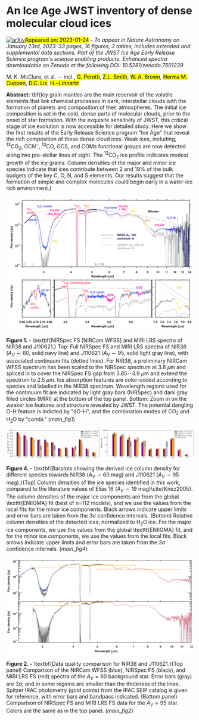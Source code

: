 <div class="macros" style="visibility:hidden;">
$\newcommand{\ensuremath}{}$
$\newcommand{\xspace}{}$
$\newcommand{\object}[1]{\texttt{#1}}$
$\newcommand{\farcs}{{.}''}$
$\newcommand{\farcm}{{.}'}$
$\newcommand{\arcsec}{''}$
$\newcommand{\arcmin}{'}$
$\newcommand{\ion}[2]{#1#2}$
$\newcommand{\textsc}[1]{\textrm{#1}}$
$\newcommand{\hl}[1]{\textrm{#1}}$
$\newcommand{\bibinfo}[2]{#2}$
$\newcommand{\eprint}[2][]{\url{#2}}$
$\newcommand{\tablenotes}$
$\newcommand{\cmark}{\textcolor{green}{\ding{51}}}$
$\newcommand{\xmark}{\textcolor{red}{\ding{55}}}$
$\newcommand{\ED}[1]{{\color{blue!50}\;ED: #1}}$
$\newcommand{\arraystretch}{1.3}$
$\newcommand{\arraystretch}{1.0}$
$\newcommand{\}{url}$
$\newcommand{\urlprefix}{URL }$
$\newcommand{\doiprefix}{DOI: }$</div>

<div class="macros" style="visibility:hidden;">
$\newcommand{$\ensuremath$}{}$
$\newcommand{$\xspace$}{}$
$\newcommand{$\object$}[1]{\texttt{#1}}$
$\newcommand{$\farcs$}{{.}''}$
$\newcommand{$\farcm$}{{.}'}$
$\newcommand{$\arcsec$}{''}$
$\newcommand{$\arcmin$}{'}$
$\newcommand{$\ion$}[2]{#1#2}$
$\newcommand{$\textsc$}[1]{\textrm{#1}}$
$\newcommand{$\hl$}[1]{\textrm{#1}}$
$\newcommand{$\bibinfo$}[2]{#2}$
$\newcommand{$\eprint$}[2][]{\url{#2}}$
$\newcommand{$\tablenotes$}$
$\newcommand{$\cmark$}{\textcolor{green}{\ding{51}}}$
$\newcommand{$\xmark$}{\textcolor{red}{\ding{55}}}$
$\newcommand{$\ED$}[1]{{\color{blue!50}\;ED: #1}}$
$\newcommand{$\arraystretch$}{1.3}$
$\newcommand{$\arraystretch$}{1.0}$
$\newcommand{\}{url}$
$\newcommand{$\urlprefix$}{URL }$
$\newcommand{$\doiprefix$}{DOI: }$</div>



<div id="title">

# An Ice Age JWST inventory of dense molecular cloud ices

</div>
<div id="comments">

[![arXiv](https://img.shields.io/badge/arXiv-2301.09140-b31b1b.svg)](https://arxiv.org/abs/2301.09140)<mark>Appeared on: 2023-01-24</mark> - _To appear in Nature Astronomy on January 23rd, 2023. 33 pages, 16 figures, 3 tables; includes extended and supplemental data sections. Part of the JWST Ice Age Early Release Science program's science enabling products. Enhanced spectra downloadable on Zenodo at the following DOI: 10.5281/zenodo.7501239_

</div>
<div id="authors">

M. K. McClure, et al. -- incl., <mark>G. Perotti</mark>, <mark>Z.L. Smith</mark>, <mark>W. A. Brown</mark>, <mark>Herma M. Cuppen</mark>, <mark>D.C. Lis</mark>, <mark>H.~Linnartz</mark>

</div>
<div id="abstract">

**Abstract:** \bf{Icy grain mantles are the main reservoir of the volatile elements that link chemical processes in dark, interstellar clouds with the formation of planets and composition of their atmospheres. The initial ice composition is set in the cold, dense parts of molecular clouds, prior to the onset of star formation. With the exquisite sensitivity of JWST, this critical stage of ice evolution is now accessible for detailed study. Here we show the first results of the Early Release Science program "Ice Age" that reveal the rich composition of these dense cloud ices. Weak ices, including, $^{13}$CO$_2$, OCN$^-$, $^{13}$CO, OCS, and COMs functional groups are now detected along two pre-stellar lines of sight. The $^{12}$CO$_2$ ice profile indicates modest growth of the icy grains. Column densities of the major and minor ice species indicate that ices contribute between 2 and 19\% of the bulk budgets of the key C, O, N, and S elements. Our results suggest that the formation of simple and complex molecules could begin early in a water-ice rich environment.}

</div>

<div id="div_fig1">

<img src="tmp_2301.09140/./main_fig1.png" alt="Fig1" width="100%"/>

**Figure 1. -** \textbf{NIRSpec FS [NIRCam WFSS] and MIRI LRS spectra of NIR38 and J110621.} Top: Full NIRSpec FS and MIRI LRS spectra of NIR38
($A_V\sim60$, solid navy line) and J110621 ($A_V\sim95$, solid light gray line), with associated continuum fits (dotted lines). For NIR38, a preliminary NIRCam WFSS spectrum has been scaled to the NIRSpec spectrum at 3.8 $\mu$m and spliced in to cover the NIRSpec FS gap from 3.85--3.9 $\mu$m and extend the spectrum to 2.5 $\mu$m. Ice absorption features are color-coded according to species and labelled in the NIR38 spectrum. Wavelength regions used for the continuum fit are indicated by light gray bars (NIRSpec) and dark gray filled circles (MIRI) at the bottom of the top panel. Bottom: Zoom in on the weaker ice features and structure revealed by JWST. The potential dangling O-H feature is indicted by "dO-H", and the combination modes of CO$_2$ and H$_2$O by "combi." (*main_fig1*)

</div>
<div id="div_fig2">

<img src="tmp_2301.09140/./main_fig4_top.png" alt="Fig4.1" width="50%"/><img src="tmp_2301.09140/./main_fig4_bottom.png" alt="Fig4.2" width="50%"/>

**Figure 4. -** \textbf{Barplots showing the derived ice column density for different species  towards NIR38 ($A_V \sim 60$ mag) and J110621 ($A_V \sim 95$ mag).}(Top) Column densities of the ice species identified in this work, compared to the literature values of Elias 16 ($A_V \sim 19$ mag)\cite{Knez2005}. The column densities of the major ice components are from the global \texttt{ENIIGMA} fit (best of n=112 models), and we use the values from the local fits for the minor ice components. Black arrows indicate upper limits and error bars are taken from the 3$\sigma$ confidence intervals. (Bottom) Relative column densities of the detected ices, normalized to H$_2$O ice. For the major ice components, we use the values from the global \texttt{ENIIGMA} fit, and for the minor ice components, we use the values from the local fits. Black arrows indicate upper limits and error bars are taken from the 3$\sigma$ confidence intervals. (*main_fig4*)

</div>
<div id="div_fig3">

<img src="tmp_2301.09140/./main_fig2.png" alt="Fig2" width="100%"/>

**Figure 2. -** \textbf{Data quality comparison for NIR38 and J110621.}(Top panel) Comparison of the NIRCam WFSS (blue), NIRSpec FS (black), and MIRI LRS FS (red) spectra of the $A_V=60$ background star. Error bars (gray) are 3$\sigma$, and in some regions are smaller than the thickness of the lines. Spitzer IRAC photometry (gold points) from the IPAC SEIP catalog is given for reference, with error bars and bandpass indicated. (Bottom panel) Comparison of NIRSpec FS and MIRI LRS FS data for the $A_V=95$ star. Colors are the same as in the top panel. (*main_fig2*)

</div>